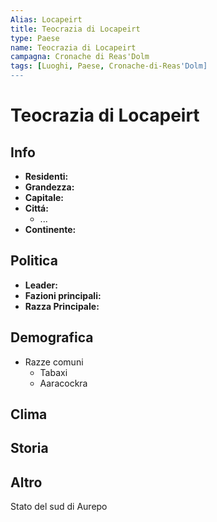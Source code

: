 ```yaml
---
Alias: Locapeirt
title: Teocrazia di Locapeirt 
type: Paese
name: Teocrazia di Locapeirt
campagna: Cronache di Reas'Dolm
tags: [Luoghi, Paese, Cronache-di-Reas'Dolm]
---
```


# Teocrazia di Locapeirt

## Info
- **Residenti:** 
- **Grandezza:** 
- **Capitale:** 
- **Cittá:**
    - ... 
- **Continente:** 

## Politica
- **Leader:** 
- **Fazioni principali:** 
- **Razza Principale:** 

## Demografica
- Razze comuni
	- Tabaxi
	- Aaracockra

## Clima

## Storia

## Altro

Stato del sud di Aurepo